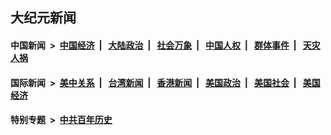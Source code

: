 ## 大纪元新闻

#### 中国新闻 &nbsp;>&nbsp; [中国经济](indexes/ncid283/README.md?02232045) &nbsp;| &nbsp; [大陆政治](indexes/ncid277/README.md?02232045) &nbsp;| &nbsp; [社会万象](indexes/ncid282/README.md?02232045) &nbsp;| &nbsp; [中国人权](indexes/ncid278/README.md?02232045) &nbsp;| &nbsp; [群体事件](indexes/ncid279/README.md?02232045) &nbsp;| &nbsp; [天灾人祸](indexes/ncid280/README.md?02232045)

#### 国际新闻 &nbsp;>&nbsp; [美中关系](indexes/nf1412576/README.md?02232045) &nbsp;| &nbsp; [台湾新闻](indexes/ncid1349361/README.md?02232045) &nbsp;| &nbsp; [香港新闻](indexes/ncid1349362/README.md?02232045) &nbsp;| &nbsp; [美国政治](indexes/ncid1078159/README.md?02232045) &nbsp;| &nbsp; [美国社会](indexes/ncid1078160/README.md?02232045) &nbsp;| &nbsp; [美国经济](indexes/ncid1078158/README.md?02232045)

#### 特别专题 &nbsp;>&nbsp; [中共百年历史](https://github.com/epoch-news/epoch-special/blob/master/README.md?02232045)  
